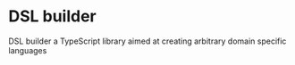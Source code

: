 # DSL builder

DSL builder a TypeScript library aimed at creating arbitrary domain specific languages